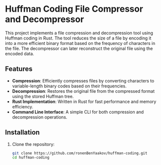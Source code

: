 # Huffman Coding File Compressor and Decompressor

This project implements a file compression and decompression tool using Huffman coding in Rust. The tool reduces the size of a file by encoding it into a more efficient binary format based on the frequency of characters in the file. The decompressor can later reconstruct the original file using the encoded data.

## Features

- **Compression**: Efficiently compresses files by converting characters to variable-length binary codes based on their frequencies.
- **Decompression**: Restores the original file from the compressed format using the stored Huffman tree.
- **Rust Implementation**: Written in Rust for fast performance and memory efficiency.
- **Command Line Interface**: A simple CLI for both compression and decompression operations.

## Installation

1. Clone the repository:
   ```bash
   git clone https://github.com/ronenBenYaakov/huffman-coding.git
   cd huffman-coding
